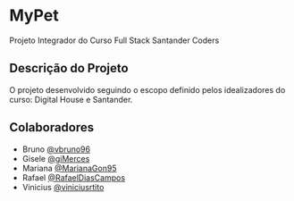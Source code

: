 # MyPet
Projeto Integrador do Curso Full Stack Santander Coders

## Descrição do Projeto
O projeto desenvolvido seguindo o escopo definido pelos idealizadores do curso: Digital House e Santander.

## Colaboradores
* Bruno [@vbruno96](https://github.com/vbruno96)
* Gisele [@giMerces](https://github.com/giMerces)
* Mariana [@MarianaGon95](https://github.com/-MarianaGon95)
* Rafael [@RafaelDiasCampos](https://github.com/RafaelDiasCampos)
* Vinicius [@viniciusrtito](https://github.com/viniciusrtito)

